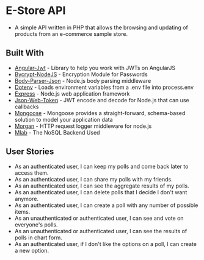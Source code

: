 # E-Store API
* A simple API written in PHP that allows the browsing and updating of products from an e-commerce sample store.

## Built With
* [Angular-Jwt](https://github.com/auth0/angular-jwt) - Library to help you work with JWTs on AngularJS
* [Bycrypt-NodeJS](https://www.npmjs.com/package/bcrypt-nodejs) - Encryption Module for Passwords
* [Body-Parser-Json](https://www.npmjs.com/package/body-parser-json) - Node.js body parsing middleware
* [Dotenv](https://www.npmjs.com/package/dotenv) - Loads environment variables from a .env file into process.env
* [Express](https://expressjs.com/) - Node.js web application framework
* [Json-Web-Token](https://www.npmjs.com/package/json-web-token) - JWT encode and decode for Node.js that can use callbacks
* [Mongoose](http://mongoosejs.com/) - Mongoose provides a straight-forward, schema-based solution to model your application data
* [Morgan](https://www.npmjs.com/package/morgan) - HTTP request logger middleware for node.js
* [Mlab](https://mlab.com/) - The NoSQL Backend Used



## User Stories
* As an authenticated user, I can keep my polls and come back later to access them.
* As an authenticated user, I can share my polls with my friends.
* As an authenticated user, I can see the aggregate results of my polls.
* As an authenticated user, I can delete polls that I decide I don't want anymore.
* As an authenticated user, I can create a poll with any number of possible items.
* As an unauthenticated or authenticated user, I can see and vote on everyone's polls.
* As an unauthenticated or authenticated user, I can see the results of polls in chart form.
* As an authenticated user, if I don't like the options on a poll, I can create a new option.

